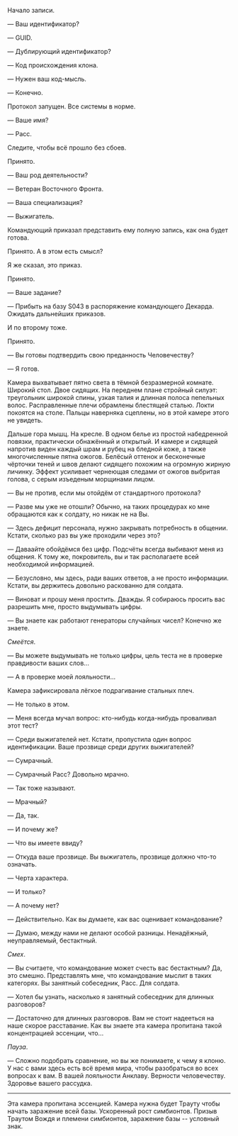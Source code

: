 Начало записи.

&mdash; Ваш идентификатор?

&mdash; GUID.

&mdash; Дублирующий идентификатор?

&mdash; Код происхождения клона.

&mdash; Нужен ваш код-мысль.

&mdash; Конечно.

Протокол запущен. Все системы в норме.

&mdash; Ваше имя?

&mdash; Расс.

Следите, чтобы всё прошло без сбоев.

Принято.

&mdash; Ваш род деятельности?

&mdash; Ветеран Восточного Фронта.

&mdash; Ваша специализация?

&mdash; Выжигатель.

Командующий приказал представить ему полную запись, как она будет готова.

Принято. А в этом есть смысл?

Я же сказал, это приказ.

Принято.

&mdash; Ваше задание?

&mdash; Прибыть на базу S043 в распоряжение командующего Декарда.
Ожидать дальнейших приказов.

И по второму тоже.

Принято.

&mdash; Вы готовы подтвердить свою преданность Человечеству?

&mdash; Я готов.

Камера выхватывает пятно света в тёмной безразмерной комнате.
Широкий стол. Двое сидящих.
На переднем плане стройный силуэт:
треугольник широкой спины, узкая талия
и длинная полоса пепельных волос.
Расправленные плечи обрамлены блестящей сталью.
Локти покоятся на столе.
Пальцы наверняка сцеплены, но в этой камере этого не увидеть.

Дальше гора мышц.
На кресле. В одном белье из простой набедренной повязки,
практически обнажённый и открытый.
И камере и сидящей напротив виден каждый шрам и рубец на бледной коже,
а также многочисленные пятна ожогов. Белёсый оттенок и бесконечные чёрточки
теней и швов делают сидящего похожим на огромную жирную личинку.
Эффект усиливает чернеющая следами от ожогов выбритая голова, с серым изъеденым
морщинами лицом.

&mdash; Вы не против, если мы отойдём от стандартного протокола?

&mdash; Разве мы уже не отошли?
Обычно, на таких процедурах ко мне обращаются как к солдату,
но никак не на Вы.

&mdash; Здесь дефицит персонала, нужно закрывать потребность в общении.
Кстати, сколько раз вы уже проходили через это?

&mdash; Даваайте обойдёмся без цифр. Подсчёты всегда выбивают меня из общения.
К тому же, покровитель, вы и так располагаете всей необходимой информацией.

&mdash; Безусловно, мы здесь, ради ваших ответов, а не просто информации.
Кстати, вы держитесь довольно раскованно для солдата.

&mdash; Виноват и прошу меня простить. Дважды.
Я собираюсь просить вас разрешить мне, просто выдумывать цифры.

&mdash; Вы знаете как работают генераторы случайных чисел? Конечно же знаете.

*Смеётся*.

&mdash; Вы можете выдумывать не только цифры, цель теста не в проверке
правдивости ваших слов...

&mdash; А в проверке моей лояльности...

Камера зафиксировала лёгкое подрагивание стальных плеч.

&mdash; Не только в этом.

&mdash; Меня всегда мучал вопрос: кто-нибудь когда-нибудь проваливал этот тест?

&mdash; Среди выжигателей нет. Кстати, пропустила один вопрос идентификации.
Ваше прозвище среди других выжигателей?

&mdash; Сумрачный.

&mdash; Сумрачный Расс? Довольно мрачно.

&mdash; Так тоже называют.

&mdash; Мрачный?

&mdash; Да, так.

&mdash; И почему же?

&mdash; Что вы имеете ввиду?

&mdash; Откуда ваше прозвище. Вы выжигатель, прозвище должно что-то означать.

&mdash; Черта характера.

&mdash; И только?

&mdash; А почему нет?

&mdash; Действительно. Как вы думаете, как вас оценивает командование?

&mdash; Думаю, между нами не делают особой разницы. Ненадёжный, неуправляемый,
бестактный.

*Смех*.

&mdash; Вы считаете, что командование может счесть вас бестактным?
Да, это смешно. Представлять мне, что командование мыслит в таких категорях.
Вы занятный собеседник, Расс. Для солдата.

&mdash; Хотел бы узнать, насколько я занятный собеседник для длинных разговоров?

&mdash; Достаточно для длинных разговоров. Вам не стоит надееться на наше
скорое расставание. Как вы знаете эта камера пропитана такой концентрацией
эссенции, что...

*Пауза*.

&mdash; Сложно подобрать сравнение, но вы же понимаете, к чему я клоню.
У нас с вами здесь есть всё время мира, чтобы разобраться во всех вопросах
к вам. В вашей лояльности Анклаву. Верности человечеству. Здоровье вашего
рассудка.

---

Эта камера пропитана эссенцией.
Камера нужна будет Трауту чтобы начать заражение всей базы.
Ускоренный рост симбионтов.
Призыв Траутом Вождя и племени симбионтов, заражение базы -- условный знак.


